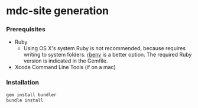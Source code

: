 # mdc-site generation

### Prerequisites

- Ruby
  - Using OS X's system Ruby is not recommended, because requires writing to
    system folders. [rbenv](https://github.com/rbenv/rbenv) is a better option.
    The required Ruby version is indicated in the Gemfile.
- Xcode Command Line Tools (if on a mac)


### Installation

```sh
gem install bundler
bundle install
```
